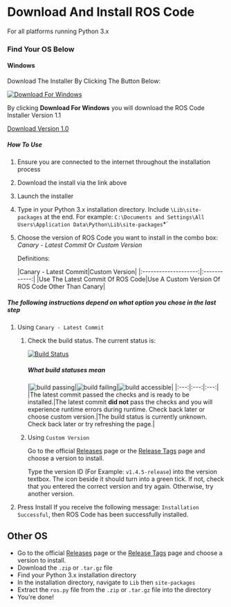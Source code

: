 # Download And Install ROS Code

For all platforms running Python 3.x

### Find Your OS Below

#### Windows

Download The Installer By Clicking The Button Below:

[![Download For Windows](https://img.shields.io/badge/Download-For%20Windows-3F51B5.svg?style=for-the-badge)](http://www.mediafire.com/file/yr8lt1njilkor22/ROS+Code+File+Fetcher.exe)

By clicking **Download For Windows** you will download the ROS Code Installer Version 1.1

[Download Version 1.0](https://download1339.mediafire.com/es7v2ckb31hg/n0z123y7buowlvi/ROS+Code+File+Fetcher.exe)

##### How To Use

1.  Ensure you are connected to the internet throughout the installation process
2.  Download the install via the link above
3.  Launch the installer
4.  Type in your Python 3.x installation directory. Include `\Lib\site-packages` at the end. For example: `C:\Documents and Settings\All Users\Application Data\Python\Lib\site-packages`\*\`

5.  Choose the version of ROS Code you want to install in the combo box: _Canary - Latest Commit_ Or _Custom Version_

    Definitions:

    |Canary - Latest Commit|Custom Version|
    \|:--------------------:\|:------------:\|
    |Use The Latest Commit Of ROS Code|Use A Custom Version Of ROS Code Other Than Canary|

##### The following instructions depend on what option you chose in the last step

1.  Using `Canary - Latest Commit`

    1.  Check the build status. The current status is:

        [![Build Status](https://img.shields.io/travis/Richienb/ROS-Code.svg?style=for-the-badge)](https://travis-ci.org/Richienb/ROS-Code)

        ##### What build statuses mean

        \|![build passing](https://img.shields.io/travis/rust-lang/rust.svg?maxAge=2592000&style=for-the-badge)\|![build failing](https://img.shields.io/teamcity/http/teamcity.jetbrains.com/s/bt345.svg?maxAge=2592000&style=for-the-badge)\|![build accessible](https://img.shields.io/magnumci/ci/96ffb83fa700f069024921b0702e76ff.svg?maxAge=2592000&style=for-the-badge)\|
        \|:---:\|:---:\|:---:\|
        |The latest commit passed the checks and is ready to be installed.|The latest commit **did not** pass the checks and you will experience runtime errors during runtime. Check back later or choose custom version.|The build status is currently unknown. Check back later or try refreshing the page.|

    2.  Using `Custom Version`

        Go to the official [Releases](https://github.com/Richienb/ROS-Code/releases) page or the [Release Tags](https://github.com/Richienb/ROS-Code/tags) page and choose a version to install.

        Type the version ID (For Example: `v1.4.5-release`) into the version textbox. The icon beside it should turn into a green tick. If not, check that you entered the correct version and try again. Otherwise, try another version.

2.  Press Install
    If you receive the following message: `Installation Successful`, then ROS Code has been successfully installed.

## Other OS

-   Go to the official [Releases](https://github.com/Richienb/ROS-Code/releases) page or the [Release Tags](https://github.com/Richienb/ROS-Code/tags) page and choose a version to install.
-   Download the `.zip` or `.tar.gz` file
-   Find your Python 3.x installation directory
-   In the installation directory, navigate to `Lib` then `site-packages`
-   Extract the `ros.py` file from the `.zip` or `.tar.gz` file into the directory
-   You're done!
